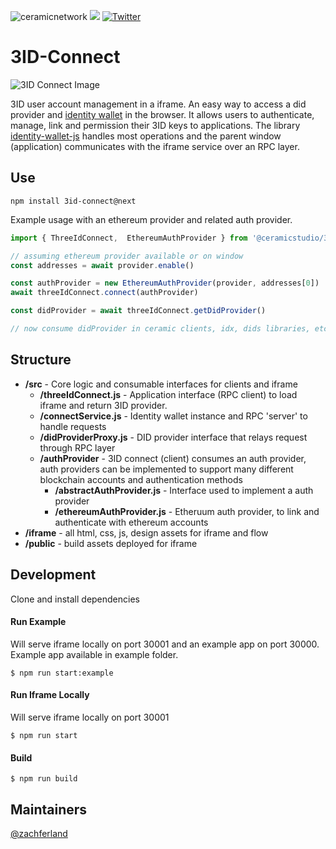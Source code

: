 ![ceramicnetwork](https://circleci.com/gh/ceramicstudio/3id-connect.svg?style=shield)
[![](https://img.shields.io/badge/Chat%20on-Discord-orange.svg?style=flat)](https://discord.gg/6VRZpGP)
[![Twitter](https://img.shields.io/twitter/follow/ceramicnetwork?label=Follow&style=social)](https://twitter.com/ceramicnetwork)

# <a name="intro"></a> 3ID-Connect

![3ID Connect Image](./assets/3id-connect_readme-image.png)

3ID user account management in a iframe. An easy way to access a did provider and [identity wallet](https://github.com/3box/identity-wallet-js) in the browser. It allows users to authenticate, manage, link and permission their 3ID keys to applications. The library [identity-wallet-js](https://github.com/3box/identity-wallet-js) handles most operations and the parent window (application) communicates with the iframe service over an RPC layer.

## <a name="use"></a> Use

```
npm install 3id-connect@next
```

Example usage with an ethereum provider and related auth provider.

```js
import { ThreeIdConnect,  EthereumAuthProvider } from '@ceramicstudio/3id-connect'

// assuming ethereum provider available or on window
const addresses = await provider.enable()

const authProvider = new EthereumAuthProvider(provider, addresses[0])
await threeIdConnect.connect(authProvider)

const didProvider = await threeIdConnect.getDidProvider()

// now consume didProvider in ceramic clients, idx, dids libraries, etc
```

## <a name="structure"></a> Structure

* **/src** - Core logic and consumable interfaces for clients and iframe
  *  **/threeIdConnect.js** -  Application interface (RPC client) to load iframe and return 3ID provider.
  *  **/connectService.js** - Identity wallet instance and RPC 'server' to handle requests
  *  **/didProviderProxy.js** -  DID provider interface that relays request through RPC layer
  * **/authProvider** - 3ID connect (client) consumes an auth provider, auth providers can be implemented to support many different blockchain accounts and authentication methods
      *  **/abstractAuthProvider.js** -  Interface used to implement a auth provider
      *  **/ethereumAuthProvider.js** -  Etheruum auth provider, to link and authenticate with ethereum accounts
* **/iframe** - all html, css, js, design assets for iframe and flow
* **/public** - build assets deployed for iframe

## <a name="development"></a> Development

Clone and install dependencies

#### Run Example

Will serve iframe locally on port 30001 and an example app on port 30000. Example app available in example folder. 

```
$ npm run start:example
```

#### Run Iframe Locally

Will serve iframe locally on port 30001

```
$ npm run start
```

#### Build

```
$ npm run build
```

## Maintainers
[@zachferland](https://github.com/zachferland)
